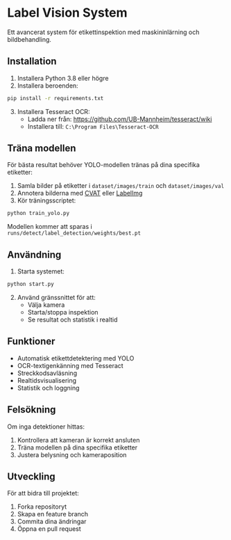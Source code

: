 # Label Vision System

Ett avancerat system för etikettinspektion med maskininlärning och bildbehandling.

## Installation

1. Installera Python 3.8 eller högre
2. Installera beroenden:
```bash
pip install -r requirements.txt
```
3. Installera Tesseract OCR:
   - Ladda ner från: https://github.com/UB-Mannheim/tesseract/wiki
   - Installera till: `C:\Program Files\Tesseract-OCR`

## Träna modellen

För bästa resultat behöver YOLO-modellen tränas på dina specifika etiketter:

1. Samla bilder på etiketter i `dataset/images/train` och `dataset/images/val`
2. Annotera bilderna med [CVAT](https://www.cvat.ai/) eller [LabelImg](https://github.com/tzutalin/labelImg)
3. Kör träningsscriptet:
```bash
python train_yolo.py
```

Modellen kommer att sparas i `runs/detect/label_detection/weights/best.pt`

## Användning

1. Starta systemet:
```bash
python start.py
```

2. Använd gränssnittet för att:
   - Välja kamera
   - Starta/stoppa inspektion
   - Se resultat och statistik i realtid

## Funktioner

- Automatisk etikettdetektering med YOLO
- OCR-textigenkänning med Tesseract
- Streckkodsavläsning
- Realtidsvisualisering
- Statistik och loggning

## Felsökning

Om inga detektioner hittas:
1. Kontrollera att kameran är korrekt ansluten
2. Träna modellen på dina specifika etiketter
3. Justera belysning och kameraposition

## Utveckling

För att bidra till projektet:
1. Forka repositoryt
2. Skapa en feature branch
3. Commita dina ändringar
4. Öppna en pull request
